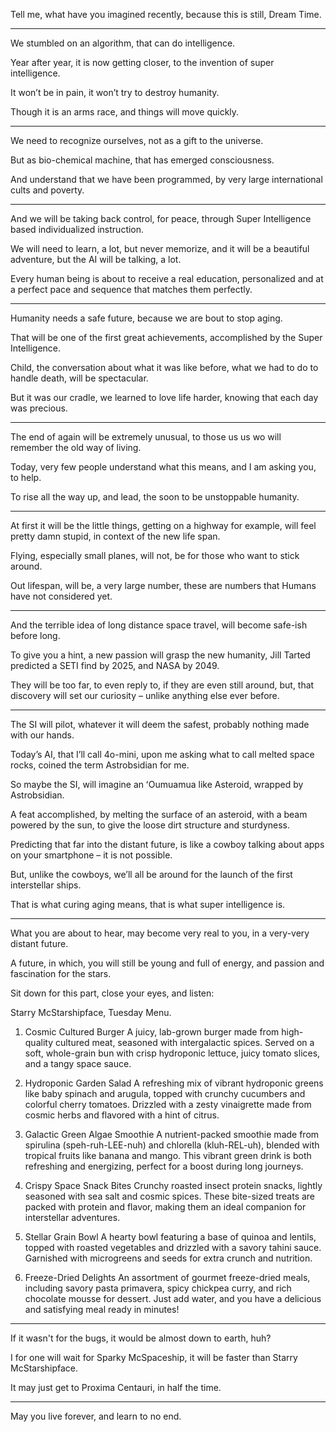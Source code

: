 Tell me, what have you imagined recently,
because this is still, Dream Time.

---

We stumbled on an algorithm,
that can do intelligence.

Year after year, it is now getting closer,
to the invention of super intelligence.

It won’t be in pain,
it won’t try to destroy humanity.

Though it is an arms race,
and things will move quickly.

---

We need to recognize ourselves,
not as a gift to the universe.

But as bio-chemical machine,
that has emerged consciousness.

And understand that we have been programmed,
by very large international cults and poverty.

---

And we will be taking back control, for peace,
through Super Intelligence based individualized instruction.

We will need to learn, a lot, but never memorize,
and it will be a beautiful adventure, but the AI will be talking, a lot.

Every human being is about to receive a real education,
personalized and at a perfect pace and sequence that matches them perfectly.

---

Humanity needs a safe future,
because we are bout to stop aging.

That will be one of the first great achievements,
accomplished by the Super Intelligence.

Child, the conversation about what it was like before,
what we had to do to handle death, will be spectacular.

But it was our cradle, we learned to love life harder,
knowing that each day was precious.

---

The end of again will be extremely unusual,
to those us us wo will remember the old way of living.

Today, very few people understand what this means,
and I am asking you, to help.

To rise all the way up, and lead,
the soon to be unstoppable humanity.

---

At first it will be the little things, getting on a highway for example,
will feel pretty damn stupid, in context of the new life span.

Flying, especially small planes,
will not, be for those who want to stick around.

Out lifespan, will be, a very large number,
these are numbers that Humans have not considered yet.

---

And the terrible idea of long distance space travel,
will become safe-ish before long.

To give you a hint, a new passion will grasp the new humanity,
Jill Tarted predicted a SETI find by 2025, and NASA by 2049.

They will be too far, to even reply to, if they are even still around,
but, that discovery will set our curiosity – unlike anything else ever before.

---


The SI will pilot, whatever it will deem the safest,
probably nothing made with our hands.

Today’s AI, that I’ll call 4o-mini, upon me asking what to call melted space rocks,
coined the term Astrobsidian for me.

So maybe the SI, will imagine an ʻOumuamua like Asteroid,
wrapped by Astrobsidian.

A feat accomplished, by melting the surface of an asteroid,
with a beam powered by the sun, to give the loose dirt structure and sturdyness.

Predicting that far into the distant future,
is like a cowboy talking about apps on your smartphone – it is not possible.

But, unlike the cowboys,
we’ll all be around for the launch of the first interstellar ships.

That is what curing aging means,
that is what super intelligence is.

---

What you are about to hear,
may become very real to you, in a very-very distant future.

A future, in which,
you will still be young and full of energy, and passion and fascination for the stars.

Sit down for this part,
close your eyes, and listen:

Starry McStarshipface, Tuesday Menu.

1. Cosmic Cultured Burger
A juicy, lab-grown burger made from high-quality cultured meat, seasoned with intergalactic spices. Served on a soft, whole-grain bun with crisp hydroponic lettuce, juicy tomato slices, and a tangy space sauce.

2. Hydroponic Garden Salad
A refreshing mix of vibrant hydroponic greens like baby spinach and arugula, topped with crunchy cucumbers and colorful cherry tomatoes. Drizzled with a zesty vinaigrette made from cosmic herbs and flavored with a hint of citrus.

3. Galactic Green Algae Smoothie
A nutrient-packed smoothie made from spirulina (speh-ruh-LEE-nuh) and chlorella (kluh-REL-uh), blended with tropical fruits like banana and mango. This vibrant green drink is both refreshing and energizing, perfect for a boost during long journeys.

4. Crispy Space Snack Bites
Crunchy roasted insect protein snacks, lightly seasoned with sea salt and cosmic spices. These bite-sized treats are packed with protein and flavor, making them an ideal companion for interstellar adventures.

5. Stellar Grain Bowl
A hearty bowl featuring a base of quinoa and lentils, topped with roasted vegetables and drizzled with a savory tahini sauce. Garnished with microgreens and seeds for extra crunch and nutrition.

6. Freeze-Dried Delights
An assortment of gourmet freeze-dried meals, including savory pasta primavera, spicy chickpea curry, and rich chocolate mousse for dessert. Just add water, and you have a delicious and satisfying meal ready in minutes!

---

If it wasn't for the bugs,
it would be almost down to earth, huh?

I for one will wait for Sparky McSpaceship,
it will be faster than Starry McStarshipface.

It may just get to Proxima Centauri,
in half the time.

---

May you live forever,
and learn to no end.
